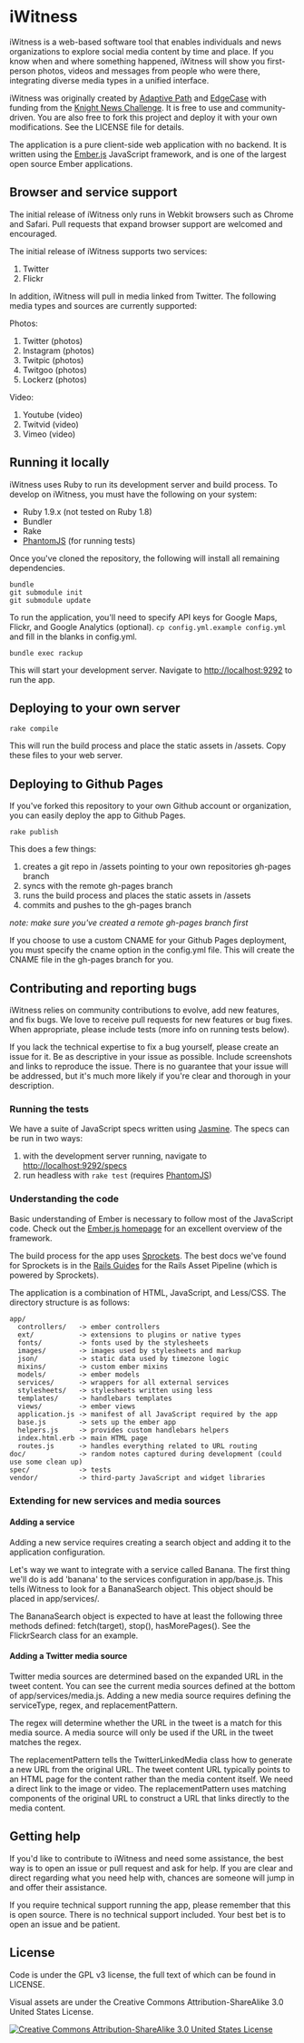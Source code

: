 # iWitness

iWitness is a web-based software tool that enables individuals and news 
organizations to explore social media content by time and place. If you know 
when and where something happened, iWitness will show you first-person photos, 
videos and messages from people who were there, integrating diverse media 
types in a unified interface.

iWitness was originally created by [Adaptive Path](http://adaptivepath.com/)
and [EdgeCase](http://edgecase.com) with funding from the [Knight News 
Challenge](http://www.knightfoundation.org/grants/20110148/).
It is free to use and community-driven. You are also free to fork this project 
and deploy it with your own modifications. See the LICENSE file for details.

The application is a pure client-side web application with no backend. It is 
written using the [Ember.js](http://emberjs.com) JavaScript framework, and is 
one of the largest open source Ember applications.

## Browser and service support

The initial release of iWitness only runs in Webkit browsers such as Chrome 
and Safari. Pull requests that expand browser support are welcomed and 
encouraged.

The initial release of iWitness supports two services:

1. Twitter
1. Flickr

In addition, iWitness will pull in media linked from Twitter. The following 
media types and sources are currently supported:

Photos:
1. Twitter (photos)
1. Instagram (photos)
1. Twitpic (photos)
1. Twitgoo (photos)
1. Lockerz (photos)

Video:
1. Youtube (video)
1. Twitvid (video)
1. Vimeo (video)

## Running it locally

iWitness uses Ruby to run its development server and build process. To develop 
on iWitness, you must have the following on your system:

- Ruby 1.9.x (not tested on Ruby 1.8)
- Bundler
- Rake
- [PhantomJS](http://phantomjs.org/) (for running tests)

Once you've cloned the repository, the following will install all remaining 
dependencies.

```
bundle
git submodule init
git submodule update
```

To run the application, you'll need to specify API keys for Google Maps, 
Flickr, and Google Analytics (optional). `cp config.yml.example config.yml` and 
fill in the blanks in config.yml.

```
bundle exec rackup
```

This will start your development server.  Navigate to [http://localhost:9292]() 
to run the app.

## Deploying to your own server

```
rake compile
```

This will run the build process and place the static assets in /assets. Copy 
these files to your web server.

## Deploying to Github Pages

If you've forked this repository to your own Github account or organization, 
you can easily deploy the app to Github Pages.

```
rake publish
```

This does a few things:

1. creates a git repo in /assets pointing to your own repositories gh-pages 
   branch
1. syncs with the remote gh-pages branch
1. runs the build process and places the static assets in /assets
1. commits and pushes to the gh-pages branch

*note: make sure you've created a remote gh-pages branch first*

If you choose to use a custom CNAME for your Github Pages deployment, you must 
specify the cname option in the config.yml file. This will create the CNAME 
file in the gh-pages branch for you.

## Contributing and reporting bugs

iWitness relies on community contributions to evolve, add new features, and fix 
bugs. We love to receive pull requests for new features or bug fixes. When 
appropriate, please include tests (more info on running tests below).

If you lack the technical expertise to fix a bug yourself, please create an 
issue for it. Be as descriptive in your issue as possible.  Include screenshots 
and links to reproduce the issue. There is no guarantee that your issue will be 
addressed, but it's much more likely if you're clear and thorough in your 
description.

### Running the tests

We have a suite of JavaScript specs written using 
[Jasmine](http://pivotal.github.com/jasmine/). The specs can be run in two 
ways:

1. with the development server running, navigate to 
   [http://localhost:9292/specs]()
2. run headless with `rake test` (requires [PhantomJS](http://phantomjs.org/))

### Understanding the code

Basic understanding of Ember is necessary to follow most of the JavaScript 
code. Check out the [Ember.js homepage](http://emberjs.com) for an excellent 
overview of the framework.

The build process for the app uses 
[Sprockets](https://github.com/sstephenson/sprockets). The best docs we've 
found for Sprockets is in the [Rails 
Guides](http://guides.rubyonrails.org/asset_pipeline.html) for the Rails Asset 
Pipeline (which is powered by Sprockets).

The application is a combination of HTML, JavaScript, and Less/CSS. The 
directory structure is as follows:

    app/
      controllers/   -> ember controllers
      ext/           -> extensions to plugins or native types
      fonts/         -> fonts used by the stylesheets
      images/        -> images used by stylesheets and markup
      json/          -> static data used by timezone logic
      mixins/        -> custom ember mixins
      models/        -> ember models
      services/      -> wrappers for all external services
      stylesheets/   -> stylesheets written using less
      templates/     -> handlebars templates
      views/         -> ember views
      application.js -> manifest of all JavaScript required by the app
      base.js        -> sets up the ember app
      helpers.js     -> provides custom handlebars helpers
      index.html.erb -> main HTML page
      routes.js      -> handles everything related to URL routing
    doc/             -> random notes captured during development (could use some clean up)
    spec/            -> tests
    vendor/          -> third-party JavaScript and widget libraries

### Extending for new services and media sources


#### Adding a service

Adding a new service requires creating a search object and adding it to the 
application configuration.

Let's way we want to integrate with a service called Banana. The first thing 
we'll do is add 'banana' to the services configuration in app/base.js. This 
tells iWitness to look for a BananaSearch object. This object should be placed 
in app/services/.

The BananaSearch object is expected to have at least the following three 
methods defined: fetch(target), stop(), hasMorePages(). See the FlickrSearch 
class for an example.

#### Adding a Twitter media source

Twitter media sources are determined based on the expanded URL in the tweet 
content. You can see the current media sources defined at the bottom of 
app/services/media.js. Adding a new media source requires defining the 
serviceType, regex, and replacementPattern.

The regex will determine whether the URL in the tweet is a match for this media 
source. A media source will only be used if the URL in the tweet matches the 
regex.

The replacementPattern tells the TwitterLinkedMedia class how to generate a new 
URL from the original URL. The tweet content URL typically points to an HTML 
page for the content rather than the media content itself. We need a direct 
link to the image or video. The replacementPattern uses matching components of 
the original URL to construct a URL that links directly to the media content.

## Getting help

If you'd like to contribute to iWitness and need some assistance, the best way 
is to open an issue or pull request and ask for help. If you are clear and 
direct regarding what you need help with, chances are someone will jump in and 
offer their assistance.

If you require technical support running the app, please remember that this is 
open source. There is no technical support included. Your best bet is to open 
an issue and be patient.

## License

Code is under the GPL v3 license, the full text of which can be found in LICENSE.

Visual assets are under the Creative Commons Attribution-ShareAlike 3.0 
United States License.

[![Creative Commons Attribution-ShareAlike 3.0 United States 
License](http://i.creativecommons.org/l/by-sa/3.0/us/88x31.png)](http://creativecommons.org/licenses/by-sa/3.0/us/)
